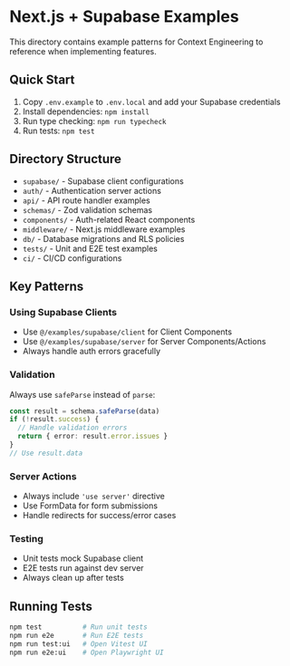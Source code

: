 # Next.js + Supabase Examples

This directory contains example patterns for Context Engineering to reference when implementing features.

## Quick Start

1. Copy `.env.example` to `.env.local` and add your Supabase credentials
2. Install dependencies: `npm install`
3. Run type checking: `npm run typecheck`
4. Run tests: `npm test`

## Directory Structure

- `supabase/` - Supabase client configurations
- `auth/` - Authentication server actions
- `api/` - API route handler examples
- `schemas/` - Zod validation schemas
- `components/` - Auth-related React components
- `middleware/` - Next.js middleware examples
- `db/` - Database migrations and RLS policies
- `tests/` - Unit and E2E test examples
- `ci/` - CI/CD configurations

## Key Patterns

### Using Supabase Clients

- Use `@/examples/supabase/client` for Client Components
- Use `@/examples/supabase/server` for Server Components/Actions
- Always handle auth errors gracefully

### Validation

Always use `safeParse` instead of `parse`:

```typescript
const result = schema.safeParse(data)
if (!result.success) {
  // Handle validation errors
  return { error: result.error.issues }
}
// Use result.data
```

### Server Actions

- Always include `'use server'` directive
- Use FormData for form submissions
- Handle redirects for success/error cases

### Testing

- Unit tests mock Supabase client
- E2E tests run against dev server
- Always clean up after tests

## Running Tests

```bash
npm test          # Run unit tests
npm run e2e       # Run E2E tests
npm run test:ui   # Open Vitest UI
npm run e2e:ui    # Open Playwright UI
```